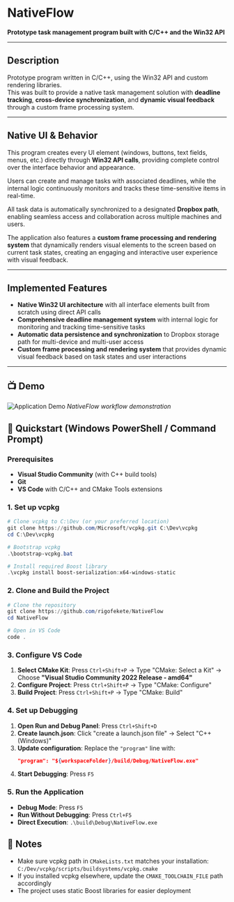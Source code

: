 # NativeFlow

**Prototype task management program built with C/C++ and the Win32 API**

---

## Description

Prototype program written in C/C++, using the Win32 API and custom rendering libraries.  
This was built to provide a native task management solution with **deadline tracking**, **cross-device synchronization**, and **dynamic visual feedback** through a custom frame processing system.

---

## Native UI & Behavior

This program creates every UI element (windows, buttons, text fields, menus, etc.) directly through **Win32 API calls**, providing complete control over the interface behavior and appearance.  

Users can create and manage tasks with associated deadlines, while the internal logic continuously monitors and tracks these time-sensitive items in real-time.  

All task data is automatically synchronized to a designated **Dropbox path**, enabling seamless access and collaboration across multiple machines and users.  

The application also features a **custom frame processing and rendering system** that dynamically renders visual elements to the screen based on current task states, creating an engaging and interactive user experience with visual feedback.

---

## Implemented Features

- **Native Win32 UI architecture** with all interface elements built from scratch using direct API calls  
- **Comprehensive deadline management system** with internal logic for monitoring and tracking time-sensitive tasks  
- **Automatic data persistence and synchronization** to Dropbox storage path for multi-device and multi-user access  
- **Custom frame processing and rendering system** that provides dynamic visual feedback based on task states and user interactions  

---


## 📺 Demo
![Application Demo](https://github.com/user-attachments/assets/81c8df7f-c4fd-4003-a497-ac24348d6cb1)
*NativeFlow workflow demonstration*


## 🚀 Quickstart (Windows PowerShell / Command Prompt)

### Prerequisites
- **Visual Studio Community** (with C++ build tools)
- **Git**
- **VS Code** with C/C++ and CMake Tools extensions

### 1. Set up vcpkg
```powershell
# Clone vcpkg to C:\Dev (or your preferred location)
git clone https://github.com/Microsoft/vcpkg.git C:\Dev\vcpkg
cd C:\Dev\vcpkg

# Bootstrap vcpkg
.\bootstrap-vcpkg.bat

# Install required Boost library
.\vcpkg install boost-serialization:x64-windows-static
```

### 2. Clone and Build the Project
```powershell
# Clone the repository
git clone https://github.com/rigofekete/NativeFlow
cd NativeFlow

# Open in VS Code
code .
```

### 3. Configure VS Code
1. **Select CMake Kit**: Press `Ctrl+Shift+P` → Type "CMake: Select a Kit" → Choose **"Visual Studio Community 2022 Release - amd64"**
2. **Configure Project**: Press `Ctrl+Shift+P` → Type "CMake: Configure"
3. **Build Project**: Press `Ctrl+Shift+P` → Type "CMake: Build"

### 4. Set up Debugging
1. **Open Run and Debug Panel**: Press `Ctrl+Shift+D`
2. **Create launch.json**: Click "create a launch.json file" → Select "C++ (Windows)"
3. **Update configuration**: Replace the `"program"` line with:
   ```json
   "program": "${workspaceFolder}/build/Debug/NativeFlow.exe"
   ```
4. **Start Debugging**: Press `F5`

### 5. Run the Application
- **Debug Mode**: Press `F5`
- **Run Without Debugging**: Press `Ctrl+F5`
- **Direct Execution**: `.\build\Debug\NativeFlow.exe`

## 📝 Notes
- Make sure vcpkg path in `CMakeLists.txt` matches your installation: `C:/Dev/vcpkg/scripts/buildsystems/vcpkg.cmake`
- If you installed vcpkg elsewhere, update the `CMAKE_TOOLCHAIN_FILE` path accordingly
- The project uses static Boost libraries for easier deployment

